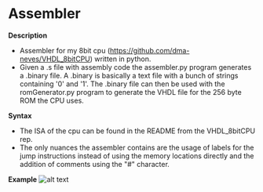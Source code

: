# Assembler

**Description**
  - Assembler for my 8bit cpu (https://github.com/dma-neves/VHDL_8bitCPU) written in python.
  - Given a .s file with assembly code the assembler.py program generates a .binary file. A .binary is basically a text file with a bunch of strings containing '0' and '1'. The .binary file can then be used with the romGenerator.py program to generate the VHDL file for the 256 byte ROM the CPU uses.
  
**Syntax**
  - The ISA of the cpu can be found in the README from the VHDL_8bitCPU rep.
  - The only nuances the assembler contains are the usage of labels for the jump instructions instead of using the memory locations directly and the addition of comments using the "#" character.
  
**Example**
  ![alt text](https://github.com/dma-neves/Assembler/blob/main/other/codeExample.png)
